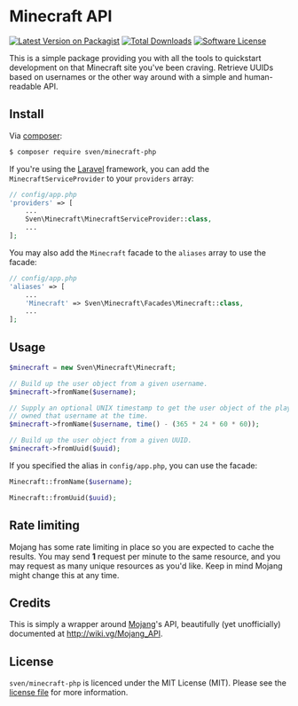 # Minecraft API

[![Latest Version on Packagist][ico-version]][link-packagist]
[![Total Downloads][ico-downloads]][link-downloads]
[![Software License][ico-license]](LICENSE.md)

This is a simple package providing you with all the tools to quickstart
development on that Minecraft site you've been craving. Retrieve UUIDs based
on usernames or the other way around with a simple and human-readable API.

## Install

Via [composer](http://getcomposer.org):

```bash
$ composer require sven/minecraft-php
```

If you're using the [Laravel](http://laravel.com) framework, you can add the `MinecraftServiceProvider` to your
`providers` array:

```php
// config/app.php
'providers' => [
    ...
    Sven\Minecraft\MinecraftServiceProvider::class,
    ...
];
```

You may also add the `Minecraft` facade to the `aliases` array to use the facade:

```php
// config/app.php
'aliases' => [
    ...
    'Minecraft' => Sven\Minecraft\Facades\Minecraft::class,
    ...
];
```

## Usage

```php
$minecraft = new Sven\Minecraft\Minecraft;

// Build up the user object from a given username.
$minecraft->fromName($username);

// Supply an optional UNIX timestamp to get the user object of the player who
// owned that username at the time.
$minecraft->fromName($username, time() - (365 * 24 * 60 * 60));

// Build up the user object from a given UUID.
$minecraft->fromUuid($uuid);
```

If you specified the alias in `config/app.php`, you can use the facade:

```php
Minecraft::fromName($username);

Minecraft::fromUuid($uuid);
```


## Rate limiting

Mojang has some rate limiting in place so you are expected to cache the
results. You may send **1** request per minute to the same resource, and
you may request as many unique resources as you'd like. Keep in mind
Mojang might change this at any time.

## Credits
This is simply a wrapper around [Mojang](https://mojang.com)'s API, beautifully
(yet unofficially) documented at http://wiki.vg/Mojang_API.

## License

`sven/minecraft-php` is licenced under the MIT License (MIT). Please see the
[license file](LICENSE.md) for more information.

[ico-version]: https://img.shields.io/packagist/v/sven/minecraft-php.svg?style=flat-square
[ico-license]: https://img.shields.io/badge/license-MIT-green.svg?style=flat-square
[ico-downloads]: https://img.shields.io/packagist/dt/sven/minecraft-php.svg?style=flat-square

[link-packagist]: https://packagist.org/packages/sven/minecraft-php
[link-downloads]: https://packagist.org/packages/sven/minecraft-php